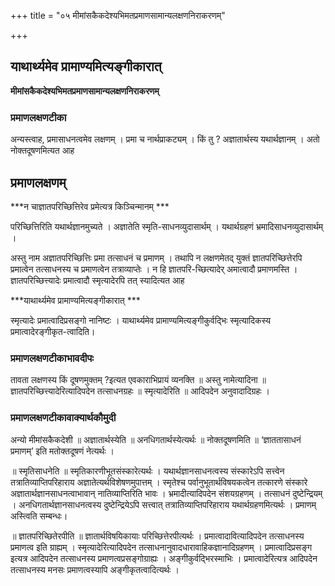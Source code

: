 +++
title = "०५ मीमांसकैकदेश्यभिमतप्रमाणसामान्यलक्षणनिराकरणम्"

+++


## याथार्थ्यमेव प्रामाण्यमित्यङ्गीकारात्

**मीमांसकैकदेश्यभिमतप्रमाणसामान्यलक्षणनिराकरणम्** 

### **प्रमाणलक्षणटीका**

अन्यस्त्वाह, प्रमासाधनत्वमेव लक्षणम् । प्रमा च नार्थप्राकट्यम् । किं तु ? अज्ञातार्थस्य यथार्थज्ञानम् । अतो नोक्तदूषणमित्यत आह

## प्रमाणलक्षणम्

***न चाज्ञातपरिच्छित्तिरेव प्रमेत्यत्र किञ्चिन्मानम् ***

परिच्छित्तिरिति यथार्थज्ञानमुच्यते । अज्ञातेति स्मृति-साधनव्युदासार्थम् । यथार्थग्रहणं भ्रमादिसाधनव्युदासार्थम् ।

अस्तु नाम अज्ञातपरिच्छित्तिः प्रमा तत्साधनं च प्रमाणम् । तथापि न लक्षणमेतद् युक्तं ज्ञातपरिच्छित्तेरपि प्रमात्वेन तत्साधनस्य च प्रमाणत्वेन तत्राव्याप्तेः । न हि ज्ञातपरि-च्छित्यादेर् अमात्वादौ प्रमाणमस्ति । ज्ञातपरिच्छित्त्यादेः प्रमात्वादौ स्मृत्यादेरपि तत् स्यादित्यत आह

***याथार्थ्यमेव प्रामाण्यमित्यङ्गीकारात् ***

स्मृत्यादेः प्रमात्वादिप्रसङ्गो नानिष्टः । याथार्थ्यमेव प्रामाण्यमित्यङ्गीकुर्वद्भिः स्मृत्यादिकस्य प्रमात्वादेरङ्गीकृत-त्वादिति।

### **प्रमाणलक्षणटीकाभावदीपः**

तावता लक्षणस्य किं दूषणमुक्तम् ?इत्यत एवकाराभिप्रायं व्यनक्ति ॥ अस्तु नामेत्यादिना ॥ ज्ञातपरिच्छित्त्यादेरित्यादिपदेन तत्साधनग्रहः ॥ स्मृत्यादेरिति ॥ आदिपदेन अनुवादादिग्रहः ।

### **प्रमाणलक्षणटीकावाक्यार्थकौमुदी**

अन्यो मीमांसकैकदेशी ॥ अज्ञातार्थस्येति ॥ अनधिगतार्थस्येत्यर्थः ॥ नोक्तदूषणमिति ॥ ‘ज्ञाततासाधनं प्रमाणम्’ इति मतोक्तदूषणं नेत्यर्थः ।

॥ स्मृतिसाधनेति ॥ स्मृतिकारणीभूतसंस्कारेत्यर्थः । यथार्थज्ञानसाधनत्वस्य संस्कारेऽपि सत्त्वेन तत्रातिव्याप्तिपरिहाराय अज्ञातेत्यर्थविशेषणमुपात्तम् । स्मृतेश्च पर्वानुभूतार्थविषयकत्वेन तत्कारणे संस्कारे अज्ञातार्थज्ञानसाधनत्वाभावान् नातिव्याप्तिरिति भावः । भ्रमादीत्यादिपदेन संशयग्रहणम् । तत्साधनं दुष्टेन्द्रियम् । अनधिगतार्थज्ञानसाधनत्वस्य दुष्टेन्द्रियेऽपि सत्त्वात् तत्रातिव्याप्तिपरिहाराय यथार्थग्रहणमित्यर्थः । प्रमाणम् अस्त्विति सम्बन्धः।

॥ ज्ञातपरिच्छितेरपीति ॥ ज्ञातार्थविषयिकायाः परिच्छित्तेरपीत्यर्थः । प्रमात्वादावित्यादिपदेन तत्साधनस्य प्रमाणत्व इति ग्राह्यम् । स्मृत्यादेरित्यादिपदेन तत्साधनानुवादधारावाहिकज्ञानादिग्रहणम् । प्रमात्वादिप्रसङ्ग इत्यत्र आदिपदेन तत्साधनस्य प्रमाणत्वप्रसङ्गोग्राह्यः । अङ्गीकुर्वद्भिरस्माभिः । प्रमात्वादेरित्यत्र आदिपदेन तत्साधनस्य मनसः प्रमाणत्वस्यापि अङ्गीकृतत्वादित्यर्थः ।

